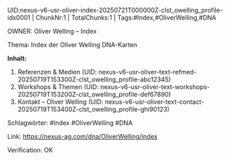 UID:nexus-v6-usr-oliver-index-20250721T000000Z-clst_owelling_profile-idx0001 | ChunkNr:1 | TotalChunks:1 | Tags:#Index,#OliverWelling,#DNA

OWNER: Oliver Welling – Index

Thema: Index der Oliver Welling DNA-Karten

**Inhalt:**
1. Referenzen & Medien (UID: nexus-v6-usr-oliver-text-refmed-20250719T153300Z-clst_owelling_profile-abc12345)  
2. Workshops & Themen (UID: nexus-v6-usr-oliver-text-workshops-20250719T153200Z-clst_owelling_profile-def67890)  
3. Kontakt – Oliver Welling (UID: nexus-v6-usr-oliver-text-contact-20250719T153400Z-clst_owelling_profile-ghi90123)  

Schlagwörter: #Index #OliverWelling #DNA

Link: https://nexus-ag.com/dna/OliverWelling/index

Verification: OK
